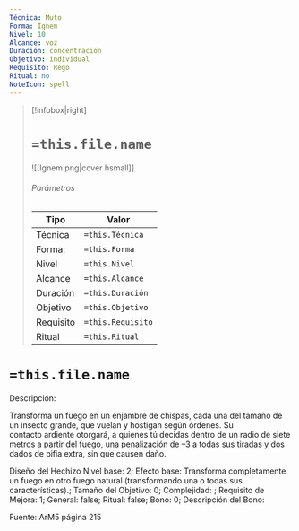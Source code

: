 ```yaml
---
Técnica: Muto
Forma: Ignem
Nivel: 10
Alcance: voz 
Duración: concentración  
Objetivo: individual
Requisito: Rego
Ritual: no
NoteIcon: spell
---
```


> [!infobox|right]
> # `=this.file.name`
> ![[Ignem.png|cover hsmall]]
> ###### Parámetros
> Tipo |  Valor |
> ---|---|
> Técnica  | `=this.Técnica`  |
> Forma: | `=this.Forma`  |
> Nivel | `=this.Nivel`  |
> Alcance | `=this.Alcance` |
> Duración | `=this.Duración` |
> Objetivo | `=this.Objetivo` |
> Requisito | `=this.Requisito` |
> Ritual | `=this.Ritual` |

# `=this.file.name`
Descripción: <p>Transforma un fuego en un enjambre de chispas, cada una del tamaño de un insecto grande, que vuelan y hostigan según órdenes. Su contacto ardiente otorgará, a quienes tú decidas dentro de un radio de siete metros a partir del fuego, una penalización de –3 a todas sus tiradas y dos dados de pifia extra, sin que causen daño.</p>

Diseño del Hechizo
Nivel base: 2; Efecto base: Transforma completamente un fuego en otro fuego natural (transformando una o todas sus características).;  Tamaño del Objetivo: 0; Complejidad: ; Requisito de Mejora: 1; General: false; Ritual: false; Bono: 0; Descripción del Bono: 

Fuente: ArM5 página 215